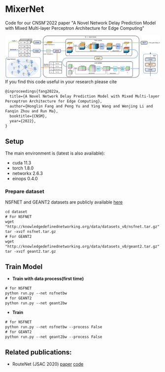 # MixerNet
Code for our CNSM'2022 paper "A Novel Network Delay Prediction Model with Mixed Multi-layer Perceptron Architecture for Edge Computing"

![](img/model.png)
If you find this code useful in your research please cite

```
@inproceedings{fang2022a,
  title={A Novel Network Delay Prediction Model with Mixed Multi-layer Perceptron Architecture for Edge Computing},
  author={Honglin Fang and Peng Yu and Ying Wang and Wenjing Li and Fanqin Zhou and Run Ma},
  booktitle={CNSM},
  year={2022},
}
```

## Setup


The main environment is (latest is also available):
* cuda 11.3
* torch 1.8.0
* networkx 2.6.3
* einops 0.4.0

### Prepare dataset
NSFNET and GEANT2 datasets are publicly available [here](https://github.com/BNN-UPC/NetworkModelingDatasets/tree/master/datasets_v0)

```
cd dataset
# For NSFNET
wget "http://knowledgedefinednetworking.org/data/datasets_v0/nsfnet.tar.gz"
tar -xvzf nsfnet.tar.gz 
# For GEANT2
wget "http://knowledgedefinednetworking.org/data/datasets_v0/geant2.tar.gz"
tar -xvzf geant2.tar.gz
```

## Train Model
* **Train with data process(first time)**
```
# for NSFNET
python run.py --net nsfnetbw
# for GEANT2
python run.py --net geant2bw
```
* **Train**
```
# for NSFNET
python run.py --net nsfnetbw --process False
# for GEANT2
python run.py --net geant2bw --process False
```


## Related publications:
* RouteNet (JSAC 2020) [paper](https://ieeexplore.ieee.org/document/9109574) [code](https://github.com/knowledgedefinednetworking/demo-routenet)